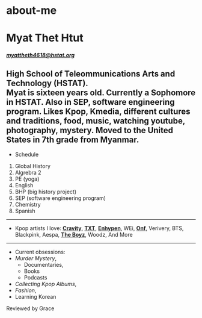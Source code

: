 # about-me

# Myat Thet Htut

##### myattheth4618@hstat.org

High School of Teleommunications Arts and Technology (HSTAT).  
Myat is sixteen years old. Currently a Sophomore in HSTAT. Also in SEP, software engineering program. Likes Kpop, Kmedia, different cultures and traditions, food, music, watching youtube, photography, mystery. Moved to the United States in 7th grade from Myanmar. 
---
* Schedule
1. Global History
2. Algrebra 2
3. PE (yoga)
4. English
5. BHP (big history project)
6. SEP (software engineering program)
7. Chemistry
8. Spanish
--- 
* Kpop artists I love:
[**Cravity**](https://kprofiles.com/cravity-members-profile/),
[**TXT**](https://kprofiles.com/txt-member-profile-facts/),
[**Enhypen**](https://kprofiles.com/enhypen-profile-facts/),
WEi,
[**Onf**](https://kprofiles.com/onf-members-profile/),
Verivery,
BTS,
Blackpink,
Aespa,
[**The Boyz**](https://kprofiles.com/boyz-members-profile/),
Woodz,
And More
---
* Current obsessions:
* _Murder Mystery_,
    * Documentaries,
    * Books
    * Podcasts
* _Collecting Kpop Albums_,
* _Fashion_,
* Learning Korean

Reviewed by Grace